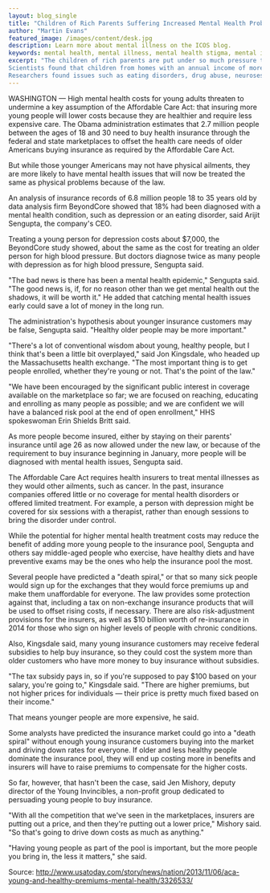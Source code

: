 ```yaml
---
layout: blog_single
title: "Children of Rich Parents Suffering Increased Mental Health Problems"
author: "Martin Evans"
featured_image: /images/content/desk.jpg
description: Learn more about mental illness on the ICOS blog.
keywords: mental health, mental illness, mental health stigma, mental illness stigma, mental health problems
excerpt: "The children of rich parents are put under so much pressure to succeed they are at an increased risk of suffering of mental illness, a study has claimed.
Scientists found that children from homes with an annual income of more than £100,000 a-year were suffering anxiety and depression at twice the normal rate of their less well off peers.
Researchers found issues such as eating disorders, drug abuse, neuroses and self harming were soaring among wealthy teenagers."
---
```


WASHINGTON — High mental health costs for young adults threaten to undermine a key assumption of the Affordable Care Act: that insuring more young people will lower costs because they are healthier and require less expensive care.  The Obama administration estimates that 2.7 million people between the ages of 18 and 30 need to buy health insurance through the federal and state marketplaces to offset the health care needs of older Americans buying insurance as required by the Affordable Care Act.
<!-- <a href="#">read more...</a> -->

But while those younger Americans may not have physical ailments, they are more likely to have mental health issues that will now be treated the same as physical problems because of the law.

An analysis of insurance records of 6.8 million people 18 to 35 years old by data analysis firm BeyondCore showed that 18% had been diagnosed with a mental health condition, such as depression or an eating disorder, said Arijit Sengupta, the company's CEO.

Treating a young person for depression costs about $7,000, the BeyondCore study showed, about the same as the cost for treating an older person for high blood pressure. But doctors diagnose twice as many people with depression as for high blood pressure, Sengupta said.

"The bad news is there has been a mental health epidemic," Sengupta said. "The good news is, if, for no reason other than we get mental health out the shadows, it will be worth it." He added that catching mental health issues early could save a lot of money in the long run.

The administration's hypothesis about younger insurance customers may be false, Sengupta said. "Healthy older people may be more important."

"There's a lot of conventional wisdom about young, healthy people, but I think that's been a little bit overplayed," said Jon Kingsdale, who headed up the Massachusetts health exchange. "The most important thing is to get people enrolled, whether they're young or not. That's the point of the law."

"We have been encouraged by the significant public interest in coverage available on the marketplace so far; we are focused on reaching, educating and enrolling as many people as possible; and we are confident we will have a balanced risk pool at the end of open enrollment," HHS spokeswoman Erin Shields Britt said.

As more people become insured, either by staying on their parents' insurance until age 26 as now allowed under the new law, or because of the requirement to buy insurance beginning in January, more people will be diagnosed with mental health issues, Sengupta said.

The Affordable Care Act requires health insurers to treat mental illnesses as they would other ailments, such as cancer. In the past, insurance companies offered little or no coverage for mental health disorders or offered limited treatment. For example, a person with depression might be covered for six sessions with a therapist, rather than enough sessions to bring the disorder under control.

While the potential for higher mental health treatment costs may reduce the benefit of adding more young people to the insurance pool, Sengupta and others say middle-aged people who exercise, have healthy diets and have preventive exams may be the ones who help the insurance pool the most.

Several people have predicted a "death spiral," or that so many sick people would sign up for the exchanges that they would force premiums up and make them unaffordable for everyone. The law provides some protection against that, including a tax on non-exchange insurance products that will be used to offset rising costs, if necessary. There are also risk-adjustment provisions for the insurers, as well as $10 billion worth of re-insurance in 2014 for those who sign on higher levels of people with chronic conditions.

Also, Kingsdale said, many young insurance customers may receive federal subsidies to help buy insurance, so they could cost the system more than older customers who have more money to buy insurance without subsidies.

"The tax subsidy pays in, so if you're supposed to pay $100 based on your salary, you're going to," Kingsdale said. "There are higher premiums, but not higher prices for individuals — their price is pretty much fixed based on their income."

That means younger people are more expensive, he said.

Some analysts have predicted the insurance market could go into a "death spiral" without enough young insurance customers buying into the market and driving down rates for everyone. If older and less healthy people dominate the insurance pool, they will end up costing more in benefits and insurers will have to raise premiums to compensate for the higher costs.

So far, however, that hasn't been the case, said Jen Mishory, deputy director of the Young Invincibles, a non-profit group dedicated to persuading young people to buy insurance.

"With all the competition that we've seen in the marketplaces, insurers are putting out a price, and then they're putting out a lower price," Mishory said. "So that's going to drive down costs as much as anything."

"Having young people as part of the pool is important, but the more people you bring in, the less it matters," she said.

Source: http://www.usatoday.com/story/news/nation/2013/11/06/aca-young-and-healthy-premiums-mental-health/3326533/